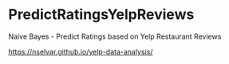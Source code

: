 # PredictRatingsYelpReviews
Naive Bayes - Predict Ratings based on Yelp Restaurant Reviews


https://nselvar.github.io/yelp-data-analysis/
